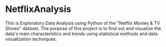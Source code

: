 # NetflixAnalysis
This is Exploratory Data Analysis using Python of the "Netflix Movies &amp; TV Shows" dataset. The purpose of this project is to find out and visualize the data's main characteristics and trends using statistical methods and data visualization techniques.
